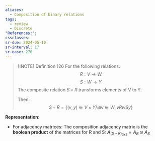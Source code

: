 ```yaml
---
aliases:
  - Composition of binary relations
tags:
  - review
  - Discrete
"References:": 
cssclasses:
sr-due: 2024-05-10
sr-interval: 17
sr-ease: 270
---
```


> [!NOTE] Definition 126 
> For the following relations: 
> $$
>  R: V\rightarrow W
>  $$
> $$
>  S: W\rightarrow Y
>  $$
> The composite relation $S\circ R$ transforms elements of V to Y. 
> 
> Then: 
> $$
> S\circ R = \{(v,y)\in V\times Y / \exists w \in W,vRwSy\}
> $$

**Representation:**
+ For adjacency matrices: The composition adjacency matrix is the **boolean product** of the matrices for R and S: $A_{(S\circ R)_{3x3}} = A_R \odot A_S$ 




